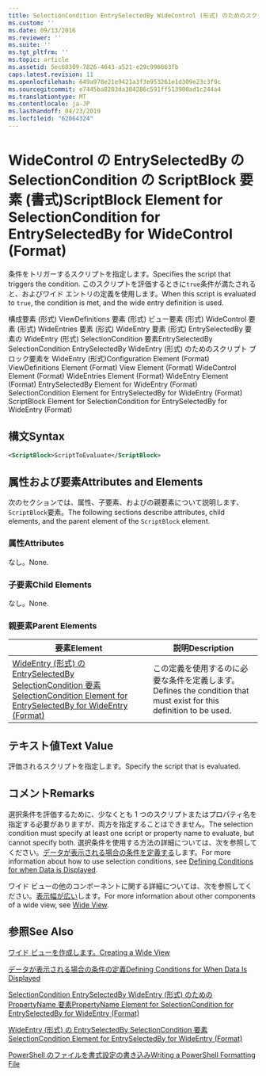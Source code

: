```yaml
---
title: SelectionCondition EntrySelectedBy WideControl (形式) のためのスクリプト ブロックの要素 |Microsoft Docs
ms.custom: ''
ms.date: 09/13/2016
ms.reviewer: ''
ms.suite: ''
ms.tgt_pltfrm: ''
ms.topic: article
ms.assetid: 5ec68309-7826-4643-a521-e29c996663fb
caps.latest.revision: 11
ms.openlocfilehash: 649a978e21e9421a3f3e953261e1d309e23c3f9c
ms.sourcegitcommit: e7445ba8203da304286c591ff513900ad1c244a4
ms.translationtype: MT
ms.contentlocale: ja-JP
ms.lasthandoff: 04/23/2019
ms.locfileid: "62064324"
---
```

# <a name="scriptblock-element-for-selectioncondition-for-entryselectedby-for-widecontrol-format"></a><span data-ttu-id="8c810-102">WideControl の EntrySelectedBy の SelectionCondition の ScriptBlock 要素 (書式)</span><span class="sxs-lookup"><span data-stu-id="8c810-102">ScriptBlock Element for SelectionCondition for EntrySelectedBy for WideControl (Format)</span></span>

<span data-ttu-id="8c810-103">条件をトリガーするスクリプトを指定します。</span><span class="sxs-lookup"><span data-stu-id="8c810-103">Specifies the script that triggers the condition.</span></span> <span data-ttu-id="8c810-104">このスクリプトを評価するときに`true`条件が満たされると、およびワイド エントリの定義を使用します。</span><span class="sxs-lookup"><span data-stu-id="8c810-104">When this script is evaluated to `true`, the condition is met, and the wide entry definition is used.</span></span>

<span data-ttu-id="8c810-105">構成要素 (形式) ViewDefinitions 要素 (形式) ビュー要素 (形式) WideControl 要素 (形式) WideEntries 要素 (形式) WideEntry 要素 (形式) EntrySelectedBy 要素の WideEntry (形式) SelectionCondition 要素EntrySelectedBy SelectionCondition EntrySelectedBy WideEntry (形式) のためのスクリプト ブロック要素を WideEntry (形式)</span><span class="sxs-lookup"><span data-stu-id="8c810-105">Configuration Element (Format) ViewDefinitions Element (Format) View Element (Format) WideControl Element (Format) WideEntries Element (Format) WideEntry Element (Format) EntrySelectedBy Element for WideEntry (Format) SelectionCondition Element for EntrySelectedBy for WideEntry (Format) ScriptBlock Element for SelectionCondition for EntrySelectedBy for WideEntry (Format)</span></span>

## <a name="syntax"></a><span data-ttu-id="8c810-106">構文</span><span class="sxs-lookup"><span data-stu-id="8c810-106">Syntax</span></span>

```xml
<ScriptBlock>ScriptToEvaluate</ScriptBlock>
```

## <a name="attributes-and-elements"></a><span data-ttu-id="8c810-107">属性および要素</span><span class="sxs-lookup"><span data-stu-id="8c810-107">Attributes and Elements</span></span>

<span data-ttu-id="8c810-108">次のセクションでは、属性、子要素、およびの親要素について説明します、`ScriptBlock`要素。</span><span class="sxs-lookup"><span data-stu-id="8c810-108">The following sections describe attributes, child elements, and the parent element of the `ScriptBlock` element.</span></span>

### <a name="attributes"></a><span data-ttu-id="8c810-109">属性</span><span class="sxs-lookup"><span data-stu-id="8c810-109">Attributes</span></span>

<span data-ttu-id="8c810-110">なし。</span><span class="sxs-lookup"><span data-stu-id="8c810-110">None.</span></span>

### <a name="child-elements"></a><span data-ttu-id="8c810-111">子要素</span><span class="sxs-lookup"><span data-stu-id="8c810-111">Child Elements</span></span>

<span data-ttu-id="8c810-112">なし。</span><span class="sxs-lookup"><span data-stu-id="8c810-112">None.</span></span>

### <a name="parent-elements"></a><span data-ttu-id="8c810-113">親要素</span><span class="sxs-lookup"><span data-stu-id="8c810-113">Parent Elements</span></span>

|<span data-ttu-id="8c810-114">要素</span><span class="sxs-lookup"><span data-stu-id="8c810-114">Element</span></span>|<span data-ttu-id="8c810-115">説明</span><span class="sxs-lookup"><span data-stu-id="8c810-115">Description</span></span>|
|-------------|-----------------|
|[<span data-ttu-id="8c810-116">WideEntry (形式) の EntrySelectedBy SelectionCondition 要素</span><span class="sxs-lookup"><span data-stu-id="8c810-116">SelectionCondition Element for EntrySelectedBy for WideEntry (Format)</span></span>](./selectioncondition-element-for-entryselectedby-for-widecontrol-format.md)|<span data-ttu-id="8c810-117">この定義を使用するのに必要な条件を定義します。</span><span class="sxs-lookup"><span data-stu-id="8c810-117">Defines the condition that must exist for this definition to be used.</span></span>|

## <a name="text-value"></a><span data-ttu-id="8c810-118">テキスト値</span><span class="sxs-lookup"><span data-stu-id="8c810-118">Text Value</span></span>

<span data-ttu-id="8c810-119">評価されるスクリプトを指定します。</span><span class="sxs-lookup"><span data-stu-id="8c810-119">Specify the script that is evaluated.</span></span>

## <a name="remarks"></a><span data-ttu-id="8c810-120">コメント</span><span class="sxs-lookup"><span data-stu-id="8c810-120">Remarks</span></span>

<span data-ttu-id="8c810-121">選択条件を評価するために、少なくとも 1 つのスクリプトまたはプロパティ名を指定する必要がありますが、両方を指定することはできません。</span><span class="sxs-lookup"><span data-stu-id="8c810-121">The selection condition must specify at least one script or property name to evaluate, but cannot specify both.</span></span> <span data-ttu-id="8c810-122">選択条件を使用する方法の詳細については、次を参照してください。[データが表示される場合の条件を定義する](./defining-conditions-for-displaying-data.md)します。</span><span class="sxs-lookup"><span data-stu-id="8c810-122">For more information about how to use selection conditions, see [Defining Conditions for when Data is Displayed](./defining-conditions-for-displaying-data.md).</span></span>

<span data-ttu-id="8c810-123">ワイド ビューの他のコンポーネントに関する詳細については、次を参照してください。[表示幅が広い](./creating-a-wide-view.md)します。</span><span class="sxs-lookup"><span data-stu-id="8c810-123">For more information about other components of a wide view, see [Wide View](./creating-a-wide-view.md).</span></span>

## <a name="see-also"></a><span data-ttu-id="8c810-124">参照</span><span class="sxs-lookup"><span data-stu-id="8c810-124">See Also</span></span>

[<span data-ttu-id="8c810-125">ワイド ビューを作成します。</span><span class="sxs-lookup"><span data-stu-id="8c810-125">Creating a Wide View</span></span>](./creating-a-wide-view.md)

[<span data-ttu-id="8c810-126">データが表示される場合の条件の定義</span><span class="sxs-lookup"><span data-stu-id="8c810-126">Defining Conditions for When Data Is Displayed</span></span>](./defining-conditions-for-displaying-data.md)

[<span data-ttu-id="8c810-127">SelectionCondition EntrySelectedBy WideEntry (形式) のための PropertyName 要素</span><span class="sxs-lookup"><span data-stu-id="8c810-127">PropertyName Element for SelectionCondition for EntrySelectedBy for WideEntry (Format)</span></span>](./propertyname-element-for-selectioncondition-for-entryselectedby-for-wideentry-format.md)

[<span data-ttu-id="8c810-128">WideEntry (形式) の EntrySelectedBy SelectionCondition 要素</span><span class="sxs-lookup"><span data-stu-id="8c810-128">SelectionCondition Element for EntrySelectedBy for WideEntry (Format)</span></span>](./selectioncondition-element-for-entryselectedby-for-widecontrol-format.md)

[<span data-ttu-id="8c810-129">PowerShell のファイルを書式設定の書き込み</span><span class="sxs-lookup"><span data-stu-id="8c810-129">Writing a PowerShell Formatting File</span></span>](./writing-a-powershell-formatting-file.md)
